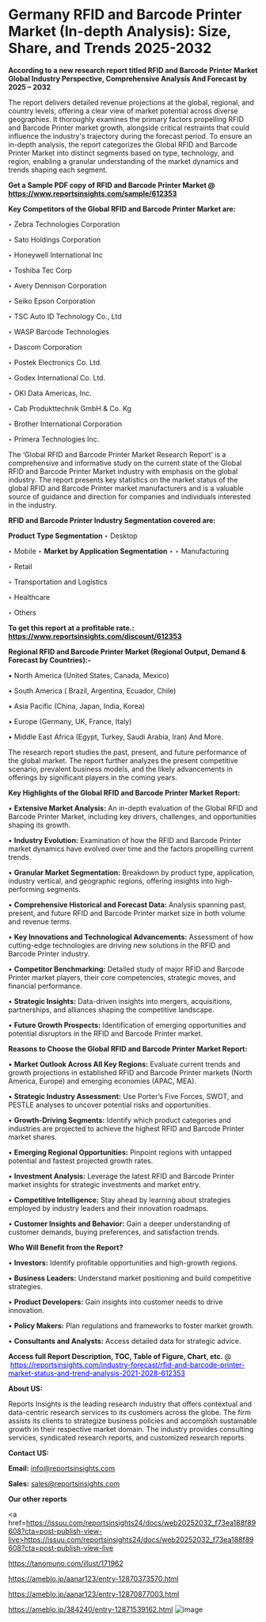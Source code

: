 # Germany RFID and Barcode Printer Market (In-depth Analysis): Size, Share, and Trends 2025-2032

<strong>According to a new research report titled RFID and Barcode Printer Market Global Industry Perspective, Comprehensive Analysis And Forecast by 2025 – 2032</strong>

The report delivers detailed revenue projections at the global, regional, and country levels, offering a clear view of market potential across diverse geographies. It thoroughly examines the primary factors propelling RFID and Barcode Printer market growth, alongside critical restraints that could influence the industry's trajectory during the forecast period. To ensure an in-depth analysis, the report categorizes the Global RFID and Barcode Printer Market into distinct segments based on type, technology, and region, enabling a granular understanding of the market dynamics and trends shaping each segment.

<strong>Get a Sample PDF copy of RFID and Barcode Printer Market </strong><strong>@<a href=https://www.reportsinsights.com/sample/612353 style=color:#0000ff;> https://www.reportsinsights.com/sample/612353</a></strong></font>

<strong>Key Competitors of the Global RFID and Barcode Printer Market are:</strong>

‣ Zebra Technologies Corporation

‣ Sato Holdings Corporation

‣ Honeywell International Inc

‣ Toshiba Tec Corp

‣ Avery Dennison Corporation

‣ Seiko Epson Corporation

‣ TSC Auto ID Technology Co., Ltd

‣ WASP Barcode Technologies

‣ Dascom Corporation

‣ Postek Electronics Co. Ltd.

‣ Godex International Co. Ltd.

‣ OKI Data Americas, Inc.

‣ Cab Produkttechnik GmbH & Co. Kg

‣ Brother International Corporation

‣ Primera Technologies Inc.

The ‘Global RFID and Barcode Printer Market Research Report’ is a comprehensive and informative study on the current state of the Global RFID and Barcode Printer Market industry with emphasis on the global industry. The report presents key statistics on the market status of the global RFID and Barcode Printer market manufacturers and is a valuable source of guidance and direction for companies and individuals interested in the industry.

<strong>RFID and Barcode Printer Industry Segmentation covered are:</strong>

<strong>Product Type Segmentation</strong>
‣
Desktop

‣ Mobile
‣ 
<strong>Market by Application Segmentation</strong>
‣
‣  Manufacturing

‣ Retail

‣ Transportation and Logistics

‣ Healthcare

‣ Others

<strong>To get this report at a profitable rate.: <a href=https://www.reportsinsights.com/discount/612353 style=color:#0000ff;>https://www.reportsinsights.com/discount/612353</a></strong></font>

<strong>Regional RFID and Barcode Printer Market (Regional Output, Demand &amp; Forecast by Countries):-</strong>

• North America (United States, Canada, Mexico)

• South America ( Brazil, Argentina, Ecuador, Chile)

• Asia Pacific (China, Japan, India, Korea)

• Europe (Germany, UK, France, Italy)

• Middle East Africa (Egypt, Turkey, Saudi Arabia, Iran) And More.

The research report studies the past, present, and future performance of the global market. The report further analyzes the present competitive scenario, prevalent business models, and the likely advancements in offerings by significant players in the coming years.

<strong>Key Highlights of the Global RFID and Barcode Printer Market Report:</strong>

• <strong>Extensive Market Analysis:</strong> An in-depth evaluation of the Global RFID and Barcode Printer Market, including key drivers, challenges, and opportunities shaping its growth.

• <strong>Industry Evolution:</strong> Examination of how the RFID and Barcode Printer market dynamics have evolved over time and the factors propelling current trends.

• <strong>Granular Market Segmentation:</strong> Breakdown by product type, application, industry vertical, and geographic regions, offering insights into high-performing segments.

• <strong>Comprehensive Historical and Forecast Data:</strong> Analysis spanning past, present, and future RFID and Barcode Printer market size in both volume and revenue terms.

• <strong>Key Innovations and Technological Advancements:</strong> Assessment of how cutting-edge technologies are driving new solutions in the RFID and Barcode Printer industry.

• <strong>Competitor Benchmarking:</strong> Detailed study of major RFID and Barcode Printer market players, their core competencies, strategic moves, and financial performance.

• <strong>Strategic Insights:</strong> Data-driven insights into mergers, acquisitions, partnerships, and alliances shaping the competitive landscape.

• <strong>Future Growth Prospects:</strong> Identification of emerging opportunities and potential disruptors in the RFID and Barcode Printer market.

<strong>Reasons to Choose the Global RFID and Barcode Printer Market Report:</strong>

• <strong>Market Outlook Across All Key Regions:</strong> Evaluate current trends and growth projections in established RFID and Barcode Printer markets (North America, Europe) and emerging economies (APAC, MEA).

• <strong>Strategic Industry Assessment:</strong> Use Porter’s Five Forces, SWOT, and PESTLE analyses to uncover potential risks and opportunities.

• <strong>Growth-Driving Segments:</strong> Identify which product categories and industries are projected to achieve the highest RFID and Barcode Printer market shares.

• <strong>Emerging Regional Opportunities:</strong> Pinpoint regions with untapped potential and fastest projected growth rates.

• <strong>Investment Analysis:</strong> Leverage the latest RFID and Barcode Printer market insights for strategic investments and market entry.

• <strong>Competitive Intelligence:</strong> Stay ahead by learning about strategies employed by industry leaders and their innovation roadmaps.

• <strong>Customer Insights and Behavior:</strong> Gain a deeper understanding of customer demands, buying preferences, and satisfaction trends.

<strong>Who Will Benefit from the Report?</strong>

• <strong>Investors:</strong> Identify profitable opportunities and high-growth regions.

• <strong>Business Leaders:</strong> Understand market positioning and build competitive strategies.

• <strong>Product Developers:</strong> Gain insights into customer needs to drive innovation.

• <strong>Policy Makers:</strong> Plan regulations and frameworks to foster market growth.

• <strong>Consultants and Analysts:</strong> Access detailed data for strategic advice.
</ul>
<strong>Access full Report Description, TOC, Table of Figure, Chart, etc. </strong>@  <a href=https://reportsinsights.com/industry-forecast/rfid-and-barcode-printer-market-status-and-trend-analysis-2021-2028-612353 style=color:#0000ff;>https://reportsinsights.com/industry-forecast/rfid-and-barcode-printer-market-status-and-trend-analysis-2021-2028-612353</a></font>

<strong><strong>About US</strong>:</strong>

Reports Insights is the leading research industry that offers contextual and data-centric research services to its customers across the globe. The firm assists its clients to strategize business policies and accomplish sustainable growth in their respective market domain. The industry provides consulting services, syndicated research reports, and customized research reports.

<strong>Contact US:</strong>

<p class=""""><b>Email:</b> <a href=mailto:info@reportsinsights.com>info@reportsinsights.com</a></p>
<p class=""""><b>Sales:</b> <a href=mailto:sales@reportsinsights.com>sales@reportsinsights.com</a></p>

<strong>Our other reports</strong>

<a href=https://issuu.com/reportsinsights24/docs/web20252032_f73ea188f89608?cta=post-publish-view-live>https://issuu.com/reportsinsights24/docs/web20252032_f73ea188f89608?cta=post-publish-view-live</a>

<a href=https://tanomuno.com/illust/171962>https://tanomuno.com/illust/171962</a>

<a href=https://ameblo.jp/aanar123/entry-12870373570.html>https://ameblo.jp/aanar123/entry-12870373570.html</a>

<a href=https://ameblo.jp/aanar123/entry-12870877003.html>https://ameblo.jp/aanar123/entry-12870877003.html</a>

<a href=https://ameblo.jp/384240/entry-12871539162.html>https://ameblo.jp/384240/entry-12871539162.html</a>
![image](https://github.com/user-attachments/assets/4687eb69-4cca-429c-b7d0-42ebcb87e8b1)
